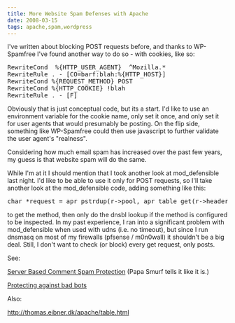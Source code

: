 ```yaml
---
title: More Website Spam Defenses with Apache
date: 2008-03-15
tags: apache,spam,wordpress
---
```

I've written about blocking POST requests before, and thanks to WP-Spamfree I've found another way to do so - with cookies, like so:

<pre class="sh_sh">RewriteCond  %{HTTP_USER_AGENT}  ^Mozilla.*
RewriteRule . - [CO=barf:blah:%{HTTP_HOST}]
RewriteCond %{REQUEST_METHOD} POST
RewriteCond %{HTTP_COOKIE} !blah
RewriteRule . - [F]</pre>

Obviously that is just conceptual code, but its a start. I'd like to use an environment variable for the cookie name, only set it once, and only set it for user agents that would presumably be posting. On the flip side, something like WP-Spamfree could then use javascript to further validate the user agent's "realness".

Considering how much email spam has increased over the past few years, my guess is that website spam will do the same.

While I'm at it I should mention that I took another look at mod_defensible last night. I'd like to be able to use it only for POST requests, so I'll take another look at the mod_defensible code, adding something like this:

<pre class="sh_c">char *request = apr_pstrdup(r-&gt;pool, apr_table_get(r-&gt;headers_in, "method"));</pre>

to get the method, then only do the dnsbl lookup if the method is configured to be inspected. In my past experience, I ran into a significant problem with mod_defensible when used with udns (i.e. no timeout), but since I run dnsmasq on most of my firewalls (pfsense / m0n0wall) it shouldn't be a big deal. Still, I don't want to check (or block) every get request, only posts.

See:

<a href="http://www.docunext.com/2007/10/server-based-comment-spam-protection.html">Server Based Comment Spam Protection</a> (Papa Smurf tells it like it is.)

<a href="http://www.docunext.com/wiki/Protecting_Against_Bad_Bots">Protecting against bad bots</a>

Also:

<a href="http://thomas.eibner.dk/apache/table.html">http://thomas.eibner.dk/apache/table.html</a>

